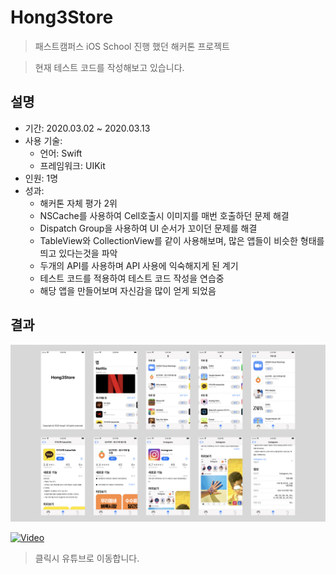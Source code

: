 # Hong3Store
> 패스트캠퍼스 iOS School 진행 했던 해커톤 프로젝트

> 현재 테스트 코드를 작성해보고 있습니다.

## 설명
- 기간: 2020.03.02 ~ 2020.03.13
- 사용 기술:
  - 언어: Swift
  - 프레임워크: UIKit
- 인원: 1명
- 성과:
  - 해커톤 자체 평가 2위
  - NSCache를 사용하여 Cell호출시 이미지를 매번 호출하던 문제 해결
  - Dispatch Group을 사용하여 UI 순서가 꼬이던 문제를 해결
  - TableView와 CollectionView를 같이 사용해보며, 많은 앱들이 비슷한 형태를 띄고 있다는것을 파악
  - 두개의 API를 사용하며 API 사용에 익숙해지게 된 계기
  - 테스트 코드를 적용하여 테스트 코드 작성을 연습중
  - 해당 앱을 만들어보며 자신감을 많이 얻게 되었음

## 결과

![images](./assets/images.jpeg)

[![Video](http://img.youtube.com/vi/twZcRe6tTSc/0.jpg)](https://youtu.be/twZcRe6tTSc)

> 클릭시 유튜브로 이동합니다.
